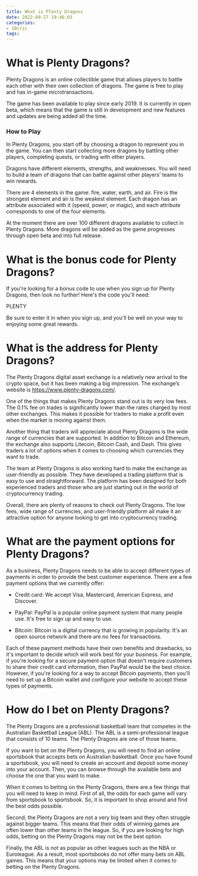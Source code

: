 ```yaml
---
title: What is Plenty Dragons
date: 2022-09-27 19:46:03
categories:
- 10cric
tags:
---
```



#  What is Plenty Dragons?

Plenty Dragons is an online collectible game that allows players to battle each other with their own collection of dragons. The game is free to play and has in-game microtransactions.

The game has been available to play since early 2019. It is currently in open beta, which means that the game is still in development and new features and updates are being added all the time.

### How to Play

In Plenty Dragons, you start off by choosing a dragon to represent you in the game. You can then start collecting more dragons by battling other players, completing quests, or trading with other players.

Dragons have different elements, strengths, and weaknesses. You will need to build a team of dragons that can battle against other players’ teams to win rewards.

There are 4 elements in the game: fire, water, earth, and air. Fire is the strongest element and air is the weakest element. Each dragon has an attribute associated with it (speed, power, or magic), and each attribute corresponds to one of the four elements.

















At the moment there are over 100 different dragons available to collect in Plenty Dragons. More dragons will be added as the game progresses through open beta and into full release.

#  What is the bonus code for Plenty Dragons?

If you're looking for a bonus code to use when you sign up for Plenty Dragons, then look no further! Here's the code you'll need:

PLENTY

Be sure to enter it in when you sign up, and you'll be well on your way to enjoying some great rewards.

#  What is the address for Plenty Dragons?

The Plenty Dragons digital asset exchange is a relatively new arrival to the crypto space, but it has been making a big impression. The exchange’s website is https://www.plenty-dragons.com/.

One of the things that makes Plenty Dragons stand out is its very low fees. The 0.1% fee on trades is significantly lower than the rates charged by most other exchanges. This makes it possible for traders to make a profit even when the market is moving against them.

Another thing that traders will appreciate about Plenty Dragons is the wide range of currencies that are supported. In addition to Bitcoin and Ethereum, the exchange also supports Litecoin, Bitcoin Cash, and Dash. This gives traders a lot of options when it comes to choosing which currencies they want to trade.

The team at Plenty Dragons is also working hard to make the exchange as user-friendly as possible. They have developed a trading platform that is easy to use and straightforward. The platform has been designed for both experienced traders and those who are just starting out in the world of cryptocurrency trading.

Overall, there are plenty of reasons to check out Plenty Dragons. The low fees, wide range of currencies, and user-friendly platform all make it an attractive option for anyone looking to get into cryptocurrency trading.

#  What are the payment options for Plenty Dragons?

As a business, Plenty Dragons needs to be able to accept different types of payments in order to provide the best customer experience. There are a few payment options that we currently offer:

- Credit card: We accept Visa, Mastercard, American Express, and Discover.

- PayPal: PayPal is a popular online payment system that many people use. It's free to sign up and easy to use.

- Bitcoin: Bitcoin is a digital currency that is growing in popularity. It's an open source network and there are no fees for transactions.

Each of these payment methods have their own benefits and drawbacks, so it's important to decide which will work best for your business. For example, if you're looking for a secure payment option that doesn't require customers to share their credit card information, then PayPal would be the best choice. However, if you're looking for a way to accept Bitcoin payments, then you'll need to set up a Bitcoin wallet and configure your website to accept these types of payments.

#  How do I bet on Plenty Dragons?

The Plenty Dragons are a professional basketball team that competes in the Australian Basketball League (ABL). The ABL is a semi-professional league that consists of 10 teams. The Plenty Dragons are one of those teams.

If you want to bet on the Plenty Dragons, you will need to find an online sportsbook that accepts bets on Australian basketball. Once you have found a sportsbook, you will need to create an account and deposit some money into your account. Then, you can browse through the available bets and choose the one that you want to make.

When it comes to betting on the Plenty Dragons, there are a few things that you will need to keep in mind. First of all, the odds for each game will vary from sportsbook to sportsbook. So, it is important to shop around and find the best odds possible.

Second, the Plenty Dragons are not a very big team and they often struggle against bigger teams. This means that their odds of winning games are often lower than other teams in the league. So, if you are looking for high odds, betting on the Plenty Dragons may not be the best option.

Finally, the ABL is not as popular as other leagues such as the NBA or Euroleague. As a result, most sportsbooks do not offer many bets on ABL games. This means that your options may be limited when it comes to betting on the Plenty Dragons.